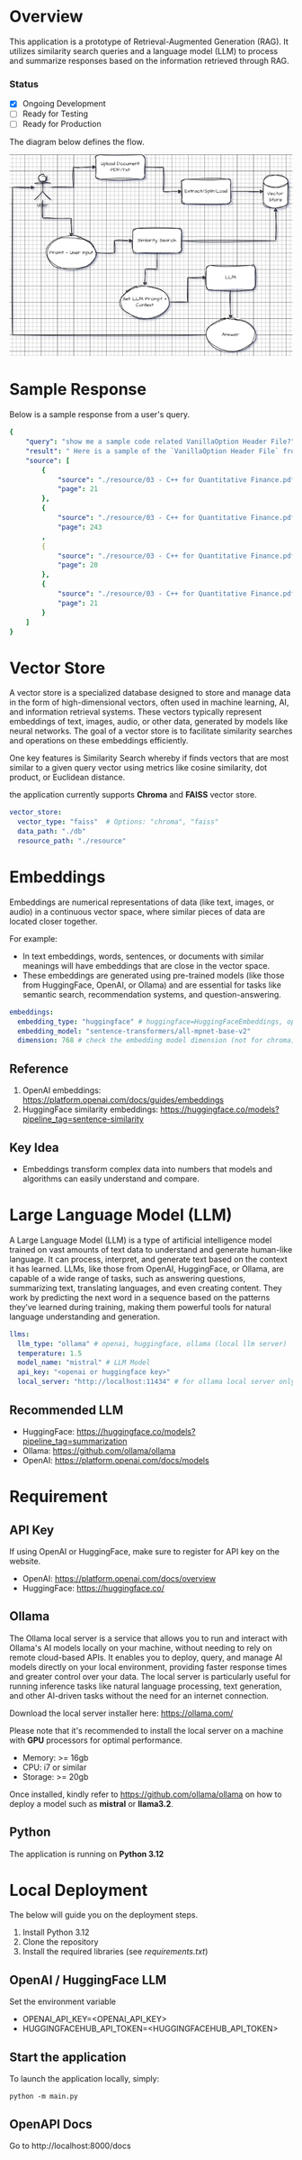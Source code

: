# Overview

This application is a prototype of Retrieval-Augmented Generation (RAG). It utilizes similarity search queries and a language model (LLM) to process 
and summarize responses based on the information retrieved through RAG.

### Status

- [X] Ongoing Development
- [ ] Ready for Testing
- [ ] Ready for Production

The diagram below defines the flow.

![image info](./rag-bot.drawio.png)

# Sample Response

Below is a sample response from a user's query.

```yaml
{
    "query": "show me a sample code related VanillaOption Header File?",
    "result": " Here is a sample of the `VanillaOption Header File` from the provided context, which declares the `VanillaOption` class:\n\n```cpp\n// VanillaOption Header File\n#ifndef VANILLOPTION_HPP\n#define VANILLOPTION_HPP\n\nclass VanillaOption {\npublic:\n    // Constructor and Destructor\n    VanillaOption(double strike, double timeToExpiry, const std::string& optionType);\n    virtual ~VanillaOption();\n\n    // Accessors and Mutators\n    double getStrike() const;\n    double getTimeToExpiry() const;\n    const std::string& getOptionType() const;\n\n    // Option price calculation methods (declared but not implemented in the header file)\n    virtual double calcCall() const = 0;\n    virtual double calcPut() const = 0;\n\nprivate:\n    double _strike;      // Strike Price\n    double _timeToExpiry; // Time to Expiry\n    std::string _optionType;   // Option Type (e.g., Call or Put)\n};\n\n#endif // VANILLOPTION_HPP\n```\n\nThis header file declares the `VanillaOption` class, which includes a constructor, destructor, accessors, and two pure virtual functions to calculate call and put option prices. These pure virtual functions are later implemented in derived classes like PayOffCall and PayOffPut.",
    "source": [
        {
            "source": "./resource/03 - C++ for Quantitative Finance.pdf",
            "page": 21
        },
        {
            "source": "./resource/03 - C++ for Quantitative Finance.pdf",
            "page": 243
        ,
        {
            "source": "./resource/03 - C++ for Quantitative Finance.pdf",
            "page": 20
        },
        {
            "source": "./resource/03 - C++ for Quantitative Finance.pdf",
            "page": 21
        }
    ]
}
```

# Vector Store

A vector store is a specialized database designed to store and manage data in the form of high-dimensional vectors, often used in machine learning, AI, 
and information retrieval systems. These vectors typically represent embeddings of text, images, audio, or other data, generated by models like neural 
networks. The goal of a vector store is to facilitate similarity searches and operations on these embeddings efficiently.

One key features is Similarity Search whereby if finds vectors that are most similar to a given query vector using metrics like cosine similarity, 
dot product, or Euclidean distance.

the application currently supports **Chroma** and **FAISS** vector store.

```yaml
vector_store:
  vector_type: "faiss"  # Options: "chroma", "faiss"
  data_path: "./db"
  resource_path: "./resource"
```
# Embeddings

Embeddings are numerical representations of data (like text, images, or audio) in a continuous vector space, where similar pieces of data are located closer together.

For example:

- In text embeddings, words, sentences, or documents with similar meanings will have embeddings that are close in the vector space.
- These embeddings are generated using pre-trained models (like those from HuggingFace, OpenAI, or Ollama) and are essential for tasks like 
  semantic search, recommendation systems, and question-answering.

```yaml
embeddings:
  embedding_type: "huggingface" # huggingface=HuggingFaceEmbeddings, openai=OpenAIEmbeddings, etc
  embedding_model: "sentence-transformers/all-mpnet-base-v2"
  dimension: 768 # check the embedding model dimension (not for chroma)
```

## Reference
1. OpenAI embeddings: https://platform.openai.com/docs/guides/embeddings
2. HuggingFace similarity embeddings:  https://huggingface.co/models?pipeline_tag=sentence-similarity


## Key Idea 
- Embeddings transform complex data into numbers that models and algorithms can easily understand and compare.

# Large Language Model (LLM)

A Large Language Model (LLM) is a type of artificial intelligence model trained on vast amounts of text data to understand and generate human-like language. 
It can process, interpret, and generate text based on the context it has learned. LLMs, like those from OpenAI, HuggingFace, or Ollama, are capable of a 
wide range of tasks, such as answering questions, summarizing text, translating languages, and even creating content. They work by predicting the next word 
in a sequence based on the patterns they’ve learned during training, making them powerful tools for natural language understanding and generation.

```yaml
llms:
  llm_type: "ollama" # openai, huggingface, ollama (local llm server)
  temperature: 1.5
  model_name: "mistral" # LLM Model
  api_key: "<openai or huggingface key>"
  local_server: "http://localhost:11434" # for ollama local server only
```
## Recommended LLM

- HuggingFace: https://huggingface.co/models?pipeline_tag=summarization
- Ollama: https://github.com/ollama/ollama
- OpenAI: https://platform.openai.com/docs/models


# Requirement

## API Key

If using OpenAI or HuggingFace, make sure to register for API key on the website.
- OpenAI: https://platform.openai.com/docs/overview
- HuggingFace: https://huggingface.co/

## Ollama

The Ollama local server is a service that allows you to run and interact with Ollama's AI models locally on your machine, without needing to rely on 
remote cloud-based APIs. It enables you to deploy, query, and manage AI models directly on your local environment, providing faster response times and 
greater control over your data. The local server is particularly useful for running inference tasks like natural language processing, text generation, 
and other AI-driven tasks without the need for an internet connection.

Download the local server installer here: https://ollama.com/

Please note that it's recommended to install the local server on a machine with **GPU** processors for optimal performance.

- Memory: >= 16gb
- CPU: i7 or similar
- Storage: >= 20gb

Once installed, kindly refer to https://github.com/ollama/ollama on how to deploy a model such as **mistral** or **llama3.2**.

## Python

The application is running on **Python 3.12**

# Local Deployment

The below will guide you on the deployment steps. 

1. Install Python 3.12
2. Clone the repository
3. Install the required libraries (see *requirements.txt*)

## OpenAI / HuggingFace LLM

Set the environment variable

- OPENAI_API_KEY=\<OPENAI_API_KEY>
- HUGGINGFACEHUB_API_TOKEN=\<HUGGINGFACEHUB_API_TOKEN>

## Start the application

To launch the application locally, simply:

```commandline
python -m main.py
```

## OpenAPI Docs

Go to http://localhost:8000/docs

